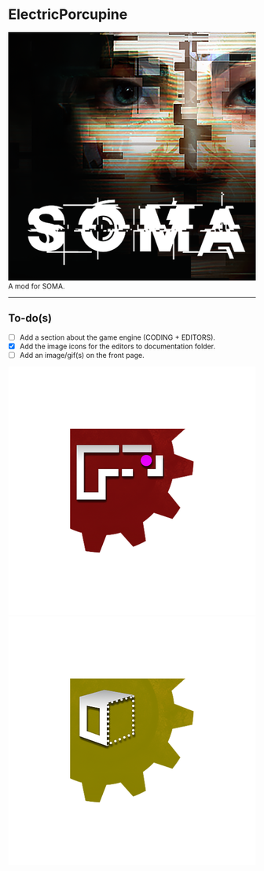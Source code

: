 # ElectricPorcupine
![SOMA.png|250](doc/icons/SOMA.png)
 A mod for SOMA.

---

## To-do(s)

- [ ] Add a section about the game engine (CODING + EDITORS).
- [x] Add the image icons for the editors to documentation folder.
- [ ] Add an image/gif(s) on the front page.

![LevelEditor|250](doc/icons/LevelEditor.png)
![ModelEditor|250](doc/icons/ModelEditor.png)